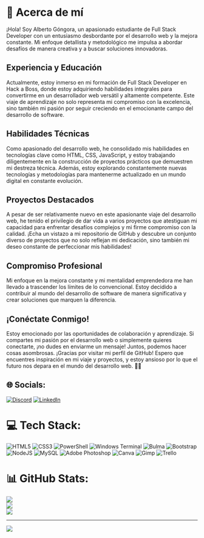 # 💫 Acerca de mí

¡Hola! Soy Alberto Góngora, un apasionado estudiante de Full Stack Developer con un entusiasmo desbordante por el desarrollo web y la mejora constante. Mi enfoque detallista y metodológico me impulsa a abordar desafíos de manera creativa y a buscar soluciones innovadoras.
## Experiencia y Educación
Actualmente, estoy inmerso en mi formación de Full Stack Developer en Hack a Boss, donde estoy adquiriendo habilidades integrales para convertirme en un desarrollador web versátil y altamente competente. Este viaje de aprendizaje no solo representa mi compromiso con la excelencia, sino también mi pasión por seguir creciendo en el emocionante campo del desarrollo de software.
## Habilidades Técnicas
Como apasionado del desarrollo web, he consolidado mis habilidades en tecnologías clave como HTML, CSS, JavaScript, y estoy trabajando diligentemente en la construcción de proyectos prácticos que demuestren mi destreza técnica. Además, estoy explorando constantemente nuevas tecnologías y metodologías para mantenerme actualizado en un mundo digital en constante evolución.
## Proyectos Destacados
A pesar de ser relativamente nuevo en este apasionante viaje del desarrollo web, he tenido el privilegio de dar vida a varios proyectos que atestiguan mi capacidad para enfrentar desafíos complejos y mi firme compromiso con la calidad. ¡Echa un vistazo a mi repositorio de GitHub y descubre un conjunto diverso de proyectos que no solo reflejan mi dedicación, sino también mi deseo constante de perfeccionar mis habilidades!
## Compromiso Profesional
Mi enfoque en la mejora constante y mi mentalidad emprendedora me han llevado a trascender los límites de lo convencional. Estoy decidido a contribuir al mundo del desarrollo de software de manera significativa y crear soluciones que marquen la diferencia.
## ¡Conéctate Conmigo!
Estoy emocionado por las oportunidades de colaboración y aprendizaje. Si compartes mi pasión por el desarrollo web o simplemente quieres conectarte, ¡no dudes en enviarme un mensaje! Juntos, podemos hacer cosas asombrosas. ¡Gracias por visitar mi perfil de GitHub! Espero que encuentres inspiración en mi viaje y proyectos, y estoy ansioso por lo que el futuro nos depara en el mundo del desarrollo web. 🚀✨


## 🌐 Socials:
[![Discord](https://img.shields.io/badge/Discord-%237289DA.svg?logo=discord&logoColor=white)](https://discord.gg/1116291670426791958) [![LinkedIn](https://img.shields.io/badge/LinkedIn-%230077B5.svg?logo=linkedin&logoColor=white)](https://linkedin.com/in/www.linkedin.com/in/alberto-gongora-gonzalez-74916681) 

# 💻 Tech Stack:
![HTML5](https://img.shields.io/badge/html5-%23E34F26.svg?style=for-the-badge&logo=html5&logoColor=white) ![CSS3](https://img.shields.io/badge/css3-%231572B6.svg?style=for-the-badge&logo=css3&logoColor=white) ![PowerShell](https://img.shields.io/badge/PowerShell-%235391FE.svg?style=for-the-badge&logo=powershell&logoColor=white) ![Windows Terminal](https://img.shields.io/badge/Windows%20Terminal-%234D4D4D.svg?style=for-the-badge&logo=windows-terminal&logoColor=white) ![Bulma](https://img.shields.io/badge/bulma-00D0B1?style=for-the-badge&logo=bulma&logoColor=white) ![Bootstrap](https://img.shields.io/badge/bootstrap-%238511FA.svg?style=for-the-badge&logo=bootstrap&logoColor=white) ![NodeJS](https://img.shields.io/badge/node.js-6DA55F?style=for-the-badge&logo=node.js&logoColor=white) ![MySQL](https://img.shields.io/badge/mysql-%2300000f.svg?style=for-the-badge&logo=mysql&logoColor=white) ![Adobe Photoshop](https://img.shields.io/badge/adobe%20photoshop-%2331A8FF.svg?style=for-the-badge&logo=adobe%20photoshop&logoColor=white) ![Canva](https://img.shields.io/badge/Canva-%2300C4CC.svg?style=for-the-badge&logo=Canva&logoColor=white) ![Gimp](https://img.shields.io/badge/Gimp-657D8B?style=for-the-badge&logo=gimp&logoColor=FFFFFF) ![Trello](https://img.shields.io/badge/Trello-%23026AA7.svg?style=for-the-badge&logo=Trello&logoColor=white)
# 📊 GitHub Stats:
![](https://github-readme-stats.vercel.app/api?username=AlbertoGongora&theme=nord&hide_border=false&include_all_commits=false&count_private=false)<br/>
![](https://github-readme-streak-stats.herokuapp.com/?user=AlbertoGongora&theme=nord&hide_border=false)<br/>
![](https://github-readme-stats.vercel.app/api/top-langs/?username=AlbertoGongora&theme=nord&hide_border=false&include_all_commits=false&count_private=false&layout=compact)

---
[![](https://visitcount.itsvg.in/api?id=AlbertoGongora&icon=0&color=0)](https://visitcount.itsvg.in)

<!-- Proudly created with GPRM ( https://gprm.itsvg.in ) -->
